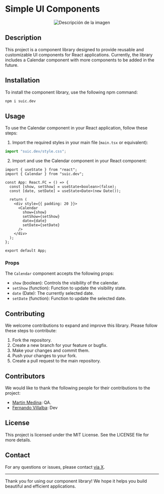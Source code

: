 # Simple UI Components

<div style="text-align: center;">
  <img src="https://res.cloudinary.com/da6b7skw8/image/upload/v1718848183/dzyt2q2znzzxvmdxusng.jpg" alt="Descripción de la imagen">
</div>

## Description

This project is a component library designed to provide reusable and customizable UI components for React applications. Currently, the library includes a Calendar component with more components to be added in the future.

## Installation

To install the component library, use the following npm command:

```bash
npm i suic.dev
```

## Usage

To use the Calendar component in your React application, follow these steps:

1. Import the required styles in your main file (`main.tsx` or equivalent):

```typescript
import "suic.dev/style.css";
```

2. Import and use the Calendar component in your React component:

```tsx
import { useState } from "react";
import { Calendar } from "suic.dev";

const App: React.FC = () => {
  const [show, setShow] = useState<boolean>(false);
  const [date, setDate] = useState<Date>(new Date());

  return (
    <div style={{ padding: 20 }}>
      <Calendar
        show={show}
        setShow={setShow}
        date={date}
        setDate={setDate}
      />
    </div>
  );
};

export default App;
```

### Props

The `Calendar` component accepts the following props:

- `show` (boolean): Controls the visibility of the calendar.
- `setShow` (function): Function to update the visibility state.
- `date` (Date): The currently selected date.
- `setDate` (function): Function to update the selected date.

## Contributing

We welcome contributions to expand and improve this library. Please follow these steps to contribute:

1. Fork the repository.
2. Create a new branch for your feature or bugfix.
3. Make your changes and commit them.
4. Push your changes to your fork.
5. Create a pull request to the main repository.

## Contributors

We would like to thank the following people for their contributions to the project:

- [Martin Medina](https://github.com/macrohex): QA.
- [Fernando Villalba](https://github.com/fervillalbag): Dev

## License

This project is licensed under the MIT License. See the LICENSE file for more details.

## Contact

For any questions or issues, please contact [via X](https://twitter.com/fervillalbag).

---

Thank you for using our component library! We hope it helps you build beautiful and efficient applications.
